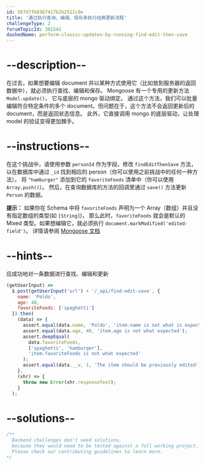 ```yaml
---
id: 587d7fb8367417b2b2512c0e
title: '通过执行查询、编辑、保存来执行经典更新流程'
challengeType: 2
forumTopicId: 301541
dashedName: perform-classic-updates-by-running-find-edit-then-save
---
```


# --description--

在过去，如果想要编辑 document 并以某种方式使用它（比如放到服务器的返回数据中），就必须执行查找、编辑和保存。 Mongoose 有一个专用的更新方法 `Model.update()`， 它与底层的 mongo 驱动绑定。 通过这个方法，我们可以批量编辑符合特定条件的多个 document。但问题在于，这个方法不会返回更新后的 document，而是返回状态信息。 此外，它直接调用 mongo 的底层驱动，让处理 model 的验证变得更加棘手。

# --instructions--

在这个挑战中，请使用参数 `personId` 作为字段，修改 `findEditThenSave` 方法，以在数据库中通过 `_id` 找到相应的 person（你可以使用之前挑战中的任何一种方法）。 将 `"hamburger"` 添加到它的 `favoriteFoods` 清单中（你可以使用 `Array.push()`）。 然后，在查询数据库的方法的回调里通过 `save()` 方法更新 `Person` 的数据。

**提示：** 如果你在 Schema 中将 `favoriteFoods` 声明为一个 Array（数组）并且没有指定数组的类型(如 `[String]`)， 那么此时，`favoriteFoods` 就会是默认的 Mixed 类型。如果想编辑它，就必须执行 `document.markModified('edited-field')`。 详情请参阅 [Mongoose 文档](https://mongoosejs.com/docs/schematypes.html#Mixed)

# --hints--

应成功地对一条数据进行查找、编辑和更新

```js
(getUserInput) =>
  $.post(getUserInput('url') + '/_api/find-edit-save', {
    name: 'Poldo',
    age: 40,
    favoriteFoods: ['spaghetti']
  }).then(
    (data) => {
      assert.equal(data.name, 'Poldo', 'item.name is not what is expected');
      assert.equal(data.age, 40, 'item.age is not what expected');
      assert.deepEqual(
        data.favoriteFoods,
        ['spaghetti', 'hamburger'],
        'item.favoriteFoods is not what expected'
      );
      assert.equal(data.__v, 1, 'The item should be previously edited');
    },
    (xhr) => {
      throw new Error(xhr.responseText);
    }
  );
```

# --solutions--

```js
/**
  Backend challenges don't need solutions, 
  because they would need to be tested against a full working project. 
  Please check our contributing guidelines to learn more.
*/
```
